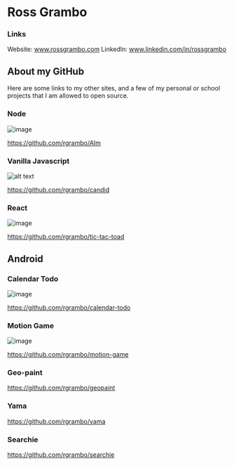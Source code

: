# Ross Grambo
### Links
Website: www.rossgrambo.com
LinkedIn: www.linkedin.com/in/rossgrambo

## About my GitHub
Here are some links to my other sites, and a few of my personal or school projects that I am allowed to open source.

### Node
![image](https://imgur.com/tkml1KI.gif)

https://github.com/rgrambo/AIm

### Vanilla Javascript
![alt text](https://raw.githubusercontent.com/rgrambo/candid/master/images/candid.gif)

https://github.com/rgrambo/candid

### React
![image](https://imgur.com/dgWJ26u.png)

https://github.com/rgrambo/tic-tac-toad

## Android
### Calendar Todo
![image](http://i.imgur.com/3zfqlNj.gif)

https://github.com/rgrambo/calendar-todo

### Motion Game
![image](http://i.imgur.com/IaTcyl5.gif)

https://github.com/rgrambo/motion-game

### Geo-paint
https://github.com/rgrambo/geopaint

### Yama
https://github.com/rgrambo/yama


### Searchie
https://github.com/rgrambo/searchie
